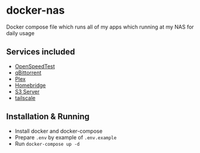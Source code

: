 # docker-nas

Docker compose file which runs all of my apps which running at my NAS for daily usage

## Services included

- [OpenSpeedTest](https://openspeedtest.com)
- [qBittorrent](https://www.qbittorrent.org)
- [Plex](https://www.plex.tv)
- [Homebridge](https://homebridge.io)
- [S3 Server](https://s3-server.readthedocs.io)
- [tailscale](https://tailscale.com)

## Installation & Running

- Install docker and docker-compose
- Prepare `.env` by example of `.env.example`
- Run `docker-compose up -d`
